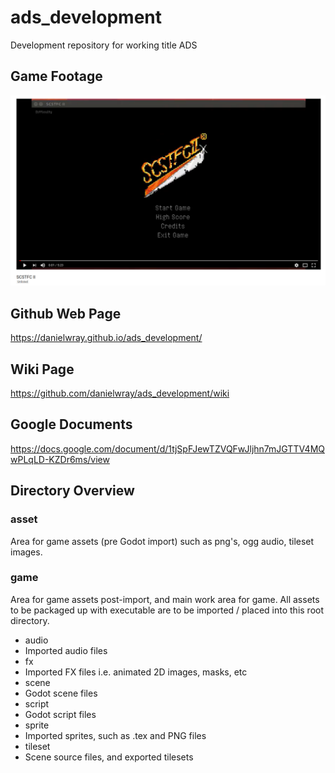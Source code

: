 # ads_development

Development repository for working title ADS

## Game Footage

[![ADS Game Footage](game_footage.png)](https://www.youtube.com/watch?v=d6NH3I8u3EQ)

## Github Web Page

https://danielwray.github.io/ads_development/

## Wiki Page

https://github.com/danielwray/ads_development/wiki

## Google Documents

https://docs.google.com/document/d/1tjSpFJewTZVQFwJljhn7mJGTTV4MQwPLqLD-KZDr6ms/view

## Directory Overview

### asset
Area for game assets (pre Godot import) such as png's, ogg audio, tileset
images.

### game
Area for game assets post-import, and main work area for game. All assets
to be packaged up with executable are to be imported / placed into this root
directory.

* audio
 * Imported audio files
* fx
 * Imported FX files i.e. animated 2D images, masks, etc
* scene
 * Godot scene files
* script
 * Godot script files
* sprite
 * Imported sprites, such as .tex and PNG files
* tileset
 * Scene source files, and exported tilesets
